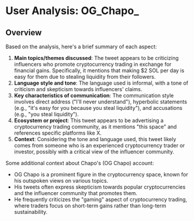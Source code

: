 # User Analysis: OG_Chapo_

## Overview

Based on the analysis, here's a brief summary of each aspect:

1. **Main topics/themes discussed**: The tweet appears to be criticizing influencers who promote cryptocurrency trading in exchange for financial gains. Specifically, it mentions that making $2 SOL per day is easy for them due to stealing liquidity from their followers.
2. **Language style and tone**: The language used is informal, with a tone of criticism and skepticism towards influencers' claims.
3. **Key characteristics of communication**: The communication style involves direct address ("I'll never understand"), hyperbolic statements (e.g., "it's easy for you because you steal liquidity"), and accusations (e.g., "you steal liquidity").
4. **Ecosystem or project**: This tweet appears to be advertising a cryptocurrency trading community, as it mentions "this space" and references specific platforms like X.
5. **Context**: Considering the tone and language used, this tweet likely comes from someone who is an experienced cryptocurrency trader or investor, possibly with a critical view of the influencer community.

Some additional context about Chapo's (OG Chapo) account:

* OG Chapo is a prominent figure in the cryptocurrency space, known for his outspoken views on various topics.
* His tweets often express skepticism towards popular cryptocurrencies and the influencer community that promotes them.
* He frequently criticizes the "gaming" aspect of cryptocurrency trading, where traders focus on short-term gains rather than long-term sustainability.